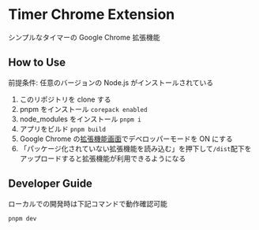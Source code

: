 # Timer Chrome Extension

シンプルなタイマーの Google Chrome 拡張機能

## How to Use

前提条件: 任意のバージョンの Node.js がインストールされている

1. このリポジトリを clone する
2. pnpm をインストール `corepack enabled`
3. node_modules をインストール `pnpm i`
4. アプリをビルド `pnpm build`
5. Google Chrome の[拡張機能画面](chrome://extensions/)でデベロッパーモードを ON にする
6. 「パッケージ化されていない拡張機能を読み込む」を押下して`/dist`配下をアップロードすると拡張機能が利用できるようになる

## Developer Guide

ローカルでの開発時は下記コマンドで動作確認可能

```bash
pnpm dev
```
